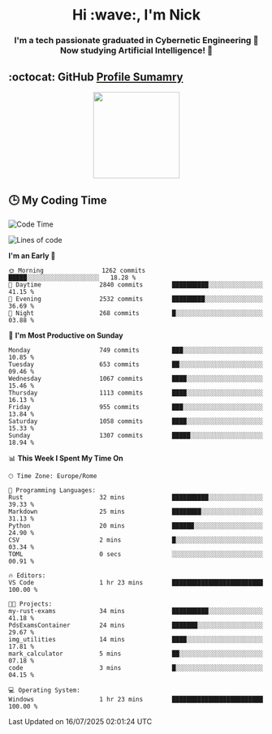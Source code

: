 <h1 align="center">Hi :wave:, I'm Nick</h1>

<h3 align="center">I'm a tech passionate graduated in Cybernetic Engineering 🤖<br>
Now studying Artificial Intelligence! 🧠</h3>


## :octocat: GitHub <a href="https://github.com/vn7n24fzkq/github-profile-summary-cards">Profile Sumamry</a>

<p align="center">
   <img style="height:170px;display:inline-block"  src="http://github-profile-summary-cards.vercel.app/api/cards/profile-details?username=CodeClimberNT&theme=github_dark" />
<!--    <img style="height:170px;display:inline-block"  src="http://github-profile-summary-cards.vercel.app/api/cards/repos-per-language?username=CodeClimberNT&theme=github_dark&exclude=" /> -->
</p>

 ## :clock3: My Coding Time 
 
<!--START_SECTION:waka-->
![Code Time](http://img.shields.io/badge/Code%20Time-742%20hrs%2010%20mins-blue)

![Lines of code](https://img.shields.io/badge/From%20Hello%20World%20I%27ve%20Written-5.8%20million%20lines%20of%20code-blue)

**I'm an Early 🐤** 

```text
🌞 Morning                1262 commits        █████░░░░░░░░░░░░░░░░░░░░   18.28 % 
🌆 Daytime                2840 commits        ██████████░░░░░░░░░░░░░░░   41.15 % 
🌃 Evening                2532 commits        █████████░░░░░░░░░░░░░░░░   36.69 % 
🌙 Night                  268 commits         █░░░░░░░░░░░░░░░░░░░░░░░░   03.88 % 
```
📅 **I'm Most Productive on Sunday** 

```text
Monday                   749 commits         ███░░░░░░░░░░░░░░░░░░░░░░   10.85 % 
Tuesday                  653 commits         ██░░░░░░░░░░░░░░░░░░░░░░░   09.46 % 
Wednesday                1067 commits        ████░░░░░░░░░░░░░░░░░░░░░   15.46 % 
Thursday                 1113 commits        ████░░░░░░░░░░░░░░░░░░░░░   16.13 % 
Friday                   955 commits         ███░░░░░░░░░░░░░░░░░░░░░░   13.84 % 
Saturday                 1058 commits        ████░░░░░░░░░░░░░░░░░░░░░   15.33 % 
Sunday                   1307 commits        █████░░░░░░░░░░░░░░░░░░░░   18.94 % 
```


📊 **This Week I Spent My Time On** 

```text
🕑︎ Time Zone: Europe/Rome

💬 Programming Languages: 
Rust                     32 mins             ██████████░░░░░░░░░░░░░░░   39.33 % 
Markdown                 25 mins             ████████░░░░░░░░░░░░░░░░░   31.13 % 
Python                   20 mins             ██████░░░░░░░░░░░░░░░░░░░   24.90 % 
CSV                      2 mins              █░░░░░░░░░░░░░░░░░░░░░░░░   03.34 % 
TOML                     0 secs              ░░░░░░░░░░░░░░░░░░░░░░░░░   00.91 % 

🔥 Editors: 
VS Code                  1 hr 23 mins        █████████████████████████   100.00 % 

🐱‍💻 Projects: 
my-rust-exams            34 mins             ██████████░░░░░░░░░░░░░░░   41.18 % 
PdsExamsContainer        24 mins             ███████░░░░░░░░░░░░░░░░░░   29.67 % 
img_utilities            14 mins             ████░░░░░░░░░░░░░░░░░░░░░   17.81 % 
mark_calculator          5 mins              ██░░░░░░░░░░░░░░░░░░░░░░░   07.18 % 
code                     3 mins              █░░░░░░░░░░░░░░░░░░░░░░░░   04.15 % 

💻 Operating System: 
Windows                  1 hr 23 mins        █████████████████████████   100.00 % 
```


 Last Updated on 16/07/2025 02:01:24 UTC
<!--END_SECTION:waka-->

